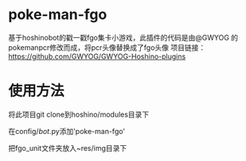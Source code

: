 # poke-man-fgo
基于hoshinobot的戳一戳fgo集卡小游戏，此插件的代码是由@GWYOG 的pokemanpcr修改而成，将pcr头像替换成了fgo头像
项目链接：https://github.com/GWYOG/GWYOG-Hoshino-plugins
# 使用方法
将此项目git clone到hoshino/modules目录下

在config/_bot_.py添加'poke-man-fgo'

把fgo_unit文件夹放入~res/img目录下
